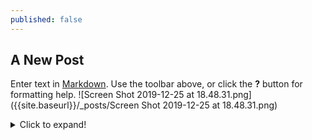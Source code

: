 ```yaml
---
published: false
---
```

## A New Post

Enter text in [Markdown](http://daringfireball.net/projects/markdown/). Use the toolbar above, or click the **?** button for formatting help.
![Screen Shot 2019-12-25 at 18.48.31.png]({{site.baseurl}}/_posts/Screen Shot 2019-12-25 at 18.48.31.png)
<details>
  <summary>Click to expand!</summary>
  
  ## Heading
  1. A numbered
  2. list
     * With some
     * Sub bullets
</details>